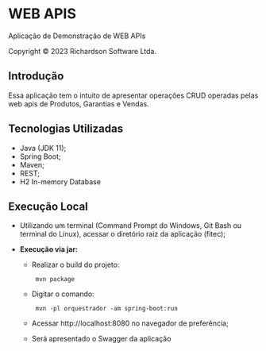 # WEB APIS
<p>Aplicação de Demonstração de WEB APIs</p>
<p>Copyright © 2023 Richardson Software Ltda.</p>

## Introdução

Essa aplicação tem o intuito de apresentar operações CRUD operadas pelas web apis de Produtos, Garantias e Vendas</b>.

## Tecnologias Utilizadas

* Java (JDK 11);
* Spring Boot;
* Maven;
* REST;
* H2 In-memory Database

## Execução Local

* Utilizando um terminal (Command Prompt do Windows, Git Bash ou terminal do Linux), acessar o diretório raiz da aplicação (fitec);

* **Execução via jar:**

    * Realizar o build do projeto:
      ```
       mvn package
      ```
    * Digitar o comando:
      ```
       mvn -pl orquestrador -am spring-boot:run
      ```

    * Acessar http://localhost:8080 no navegador de preferência;
    * Será apresentado o Swagger da aplicação
